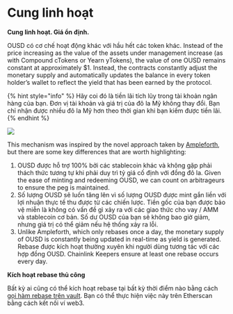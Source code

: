 # Cung linh hoạt

**Cung linh hoạt. Giá ổn định.**

OUSD có cơ chế hoạt động khác với hầu hết các token khác. Instead of the price increasing as the value of the assets under management increase (as with Compound cTokens or Yearn yTokens), the value of one OUSD remains constant at approximately $1. Instead, the contracts constantly adjust the monetary supply and automatically updates the balance in every token holder’s wallet to reflect the yield that has been earned by the protocol.&#x20;

{% hint style="info" %}
Hãy coi đó là tiền lãi tích lũy trong tài khoản ngân hàng của bạn. Đơn vị tài khoản và giá trị của đô la Mỹ không thay đổi. Bạn chỉ nhận được nhiều đô la Mỹ hơn theo thời gian khi bạn kiếm được tiền lãi.
{% endhint %}

![](../../.gitbook/assets/ousd\_docs\_graphics\_4.png)

This mechanism was inspired by the novel approach taken by [Ampleforth](https://www.ampleforth.org), but there are some key differences that are worth highlighting:

1. OUSD được hỗ trợ 100% bởi các stablecoin khác và không gặp phải thách thức tương tự khi phải duy trì tỷ giá cố định với đồng đô la. Given the ease of minting and redeeming OUSD, we can count on arbitrageurs to ensure the peg is maintained.&#x20;
2. Số lượng OUSD sẽ luốn tăng lên vì số lượng OUSD được mint gắn liền với lợi nhuận thực tế thu được từ các chiến lược. Tiền gốc của bạn được bảo vệ miễn là không có vấn đề gì xảy ra với các giao thức cho vay / AMM và stablecoin cơ bản. Số dư OUSD của bạn sẽ không bao giờ giảm, nhưng giá trị có thể giảm nếu hệ thống xảy ra lỗi.
3. Unlike Ampleforth, which only rebases once a day, the monetary supply of OUSD is constantly being updated in real-time as yield is generated. Rebase được kích hoạt thường xuyên khi người dùng tương tác với các hợp đồng OUSD. Chainlink Keepers ensure at least one rebase occurs every day.

**Kích hoạt rebase thủ công**

Bất kỳ ai cũng có thể kích hoạt rebase tại bất kỳ thời điểm nào bằng cách [gọi hàm rebase trên vault](https://etherscan.io/address/originvault.eth#writeProxyContract). Bạn có thể thực hiện việc này trên Etherscan bằng cách kết nối ví web3.
